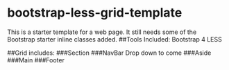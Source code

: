 # bootstrap-less-grid-template
This is a starter template for a web page. It still needs some of the Bootstrap starter inline classes added.
##Tools Included:
Bootstrap 4
LESS

##Grid includes:
###Section
###NavBar
  Drop down to come
###Aside
###Main
###Footer


